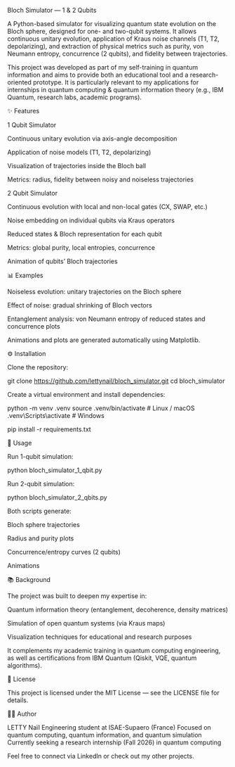 Bloch Simulator — 1 & 2 Qubits

A Python-based simulator for visualizing quantum state evolution on the Bloch sphere, designed for one- and two-qubit systems.
It allows continuous unitary evolution, application of Kraus noise channels (T1, T2, depolarizing), and extraction of physical metrics such as purity, von Neumann entropy, concurrence (2 qubits), and fidelity between trajectories.

This project was developed as part of my self-training in quantum information and aims to provide both an educational tool and a research-oriented prototype.
It is particularly relevant to my applications for internships in quantum computing & quantum information theory (e.g., IBM Quantum, research labs, academic programs).

✨ Features

1 Qubit Simulator

Continuous unitary evolution via axis-angle decomposition

Application of noise models (T1, T2, depolarizing)

Visualization of trajectories inside the Bloch ball

Metrics: radius, fidelity between noisy and noiseless trajectories

2 Qubit Simulator

Continuous evolution with local and non-local gates (CX, SWAP, etc.)

Noise embedding on individual qubits via Kraus operators

Reduced states & Bloch representation for each qubit

Metrics: global purity, local entropies, concurrence

Animation of qubits’ Bloch trajectories

📊 Examples

Noiseless evolution: unitary trajectories on the Bloch sphere

Effect of noise: gradual shrinking of Bloch vectors

Entanglement analysis: von Neumann entropy of reduced states and concurrence plots

Animations and plots are generated automatically using Matplotlib.

⚙️ Installation

Clone the repository:

git clone https://github.com/lettynail/bloch_simulator.git
cd bloch_simulator


Create a virtual environment and install dependencies:

python -m venv .venv
source .venv/bin/activate   # Linux / macOS
.venv\Scripts\activate      # Windows

pip install -r requirements.txt

🚀 Usage

Run 1-qubit simulation:

python bloch_simulator_1_qbit.py


Run 2-qubit simulation:

python bloch_simulator_2_qbits.py


Both scripts generate:

Bloch sphere trajectories

Radius and purity plots

Concurrence/entropy curves (2 qubits)

Animations

📚 Background

The project was built to deepen my expertise in:

Quantum information theory (entanglement, decoherence, density matrices)

Simulation of open quantum systems (via Kraus maps)

Visualization techniques for educational and research purposes

It complements my academic training in quantum computing engineering, as well as certifications from IBM Quantum (Qiskit, VQE, quantum algorithms).

📄 License

This project is licensed under the MIT License — see the LICENSE file for details.

🙋‍♂️ Author

LETTY Naïl
Engineering student at ISAE-Supaero (France)
Focused on quantum computing, quantum information, and quantum simulation
Currently seeking a research internship (Fall 2026) in quantum computing

Feel free to connect via LinkedIn or check out my other projects.
